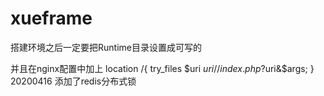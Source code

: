 # xueframe

搭建环境之后一定要把Runtime目录设置成可写的

并且在nginx配置中加上
location /{
    try_files $uri $uri/ /index.php?$uri&$args;
}
20200416
添加了redis分布式锁

